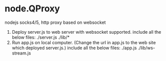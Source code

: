 node.QProxy
===========

nodejs socks4/5, http proxy based on websocket

1. Deploy server.js to web server with websocket supported.
   include all the below files:
   ./server.js
   ./lib/*
2. Run app.js on local computer. (Change the url in app.js to the web site which deployed server.js.)
   include all the below files:
   ./app.js
   ./lib/ws-stream.js
